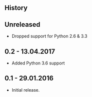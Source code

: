 History
-------

Unreleased
----------

* Dropped support for Python 2.6 & 3.3

0.2 - 13.04.2017
----------------

* Added Python 3.6 support

0.1 - 29.01.2016
----------------

* Initial release.